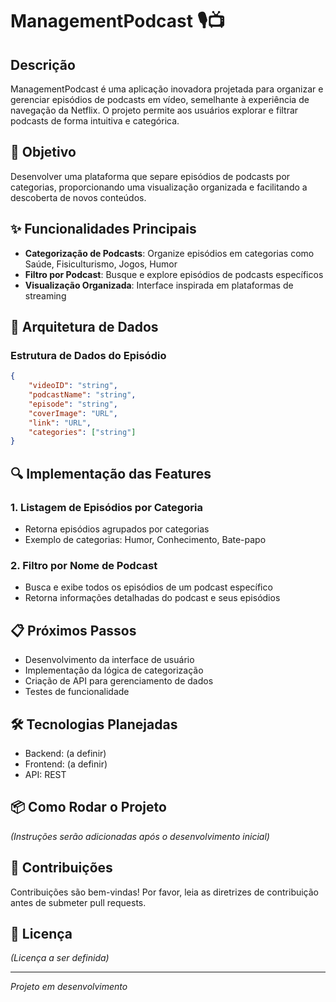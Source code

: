 # ManagementPodcast 🎙️📺

## Descrição
ManagementPodcast é uma aplicação inovadora projetada para organizar e gerenciar episódios de podcasts em vídeo, semelhante à experiência de navegação da Netflix. O projeto permite aos usuários explorar e filtrar podcasts de forma intuitiva e categórica.

## 🎯 Objetivo
Desenvolver uma plataforma que separe episódios de podcasts por categorias, proporcionando uma visualização organizada e facilitando a descoberta de novos conteúdos.

## ✨ Funcionalidades Principais
- **Categorização de Podcasts**: Organize episódios em categorias como Saúde, Fisiculturismo, Jogos, Humor
- **Filtro por Podcast**: Busque e explore episódios de podcasts específicos
- **Visualização Organizada**: Interface inspirada em plataformas de streaming

## 🚀 Arquitetura de Dados
### Estrutura de Dados do Episódio
```json
{
    "videoID": "string",
    "podcastName": "string", 
    "episode": "string",
    "coverImage": "URL",
    "link": "URL",
    "categories": ["string"]
}
```

## 🔍 Implementação das Features
### 1. Listagem de Episódios por Categoria
- Retorna episódios agrupados por categorias
- Exemplo de categorias: Humor, Conhecimento, Bate-papo

### 2. Filtro por Nome de Podcast
- Busca e exibe todos os episódios de um podcast específico
- Retorna informações detalhadas do podcast e seus episódios

## 📋 Próximos Passos
- Desenvolvimento da interface de usuário
- Implementação da lógica de categorização
- Criação de API para gerenciamento de dados
- Testes de funcionalidade

## 🛠️ Tecnologias Planejadas
- Backend: (a definir)
- Frontend: (a definir)
- API: REST

## 📦 Como Rodar o Projeto
*(Instruções serão adicionadas após o desenvolvimento inicial)*

## 🤝 Contribuições
Contribuições são bem-vindas! Por favor, leia as diretrizes de contribuição antes de submeter pull requests.

## 📄 Licença
*(Licença a ser definida)*

---

*Projeto em desenvolvimento*